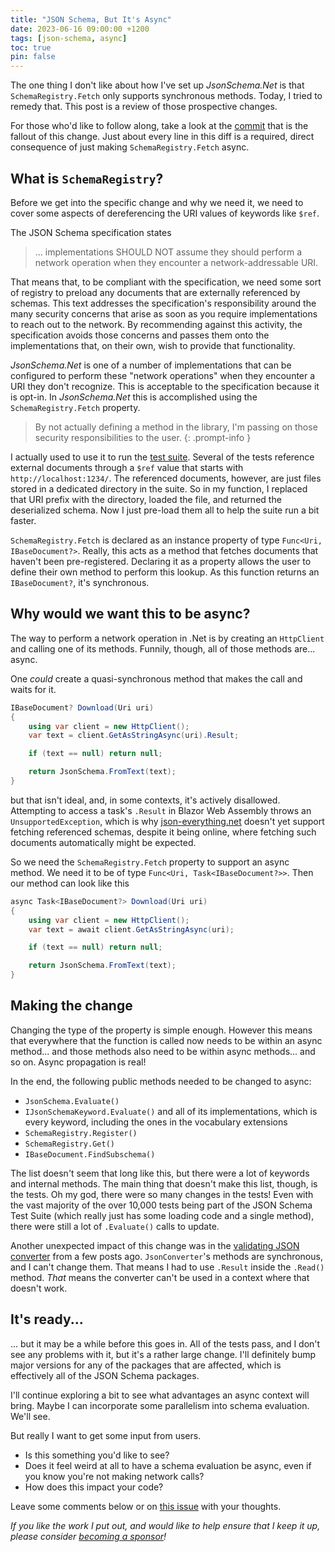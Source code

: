 ```yaml
---
title: "JSON Schema, But It's Async"
date: 2023-06-16 09:00:00 +1200
tags: [json-schema, async]
toc: true
pin: false
---
```

The one thing I don't like about how I've set up _JsonSchema.Net_ is that `SchemaRegistry.Fetch` only supports synchronous methods.  Today, I tried to remedy that.  This post is a review of those prospective changes.

For those who'd like to follow along, take a look at the [commit](https://github.com/gregsdennis/json-everything/commit/a215bea67deef0d113ab684a7ff69538581b2735) that is the fallout of this change.  Just about every line in this diff is a required, direct consequence of just making `SchemaRegistry.Fetch` async.

## What is `SchemaRegistry`?

Before we get into the specific change and why we need it, we need to cover some aspects of dereferencing the URI values of keywords like `$ref`.

The JSON Schema specification states

> ... implementations SHOULD NOT assume they should perform a network operation when they encounter a network-addressable URI.

That means that, to be compliant with the specification, we need some sort of registry to preload any documents that are externally referenced by schemas.  This text addresses the specification's responsibility around the many security concerns that arise as soon as you require implementations to reach out to the network.  By recommending against this activity, the specification avoids those concerns and passes them onto the implementations that, on their own, wish to provide that functionality.

_JsonSchema.Net_ is one of a number of implementations that can be configured to perform these "network operations" when they encounter a URI they don't recognize.  This is acceptable to the specification because it is opt-in.  In _JsonSchema.Net_ this is accomplished using the `SchemaRegistry.Fetch` property.

> By not actually defining a method in the library, I'm passing on those security responsibilities to the user.
{: .prompt-info }

I actually used to use it to run the [test suite](https://github.com/json-schema-org/JSON-Schema-Test-Suite).  Several of the tests reference external documents through a `$ref` value that starts with `http://localhost:1234/`.  The referenced documents, however, are just files stored in a dedicated directory in the suite.  So in my function, I replaced that URI prefix with the directory, loaded the file, and returned the deserialized schema.  Now I just pre-load them all to help the suite run a bit faster.

`SchemaRegistry.Fetch` is declared as an instance property of type `Func<Uri, IBaseDocument?>`.  Really, this acts as a method that fetches documents that haven't been pre-registered.  Declaring it as a property allows the user to define their own method to perform this lookup.  As this function returns an `IBaseDocument?`, it's synchronous.

## Why would we want this to be async?

The way to perform a network operation in .Net is by creating an `HttpClient` and calling one of its methods.  Funnily, though, all of those methods are... async.

One _could_ create a quasi-synchronous method that makes the call and waits for it.

```c#
IBaseDocument? Download(Uri uri)
{
    using var client = new HttpClient();
    var text = client.GetAsStringAsync(uri).Result;

    if (text == null) return null;

    return JsonSchema.FromText(text);
}
```

but that isn't ideal, and, in some contexts, it's actively disallowed.  Attempting to access a task's `.Result` in Blazor Web Assembly throws an `UnsupportedException`, which is why [json-everything.net](https://json-everything.net) doesn't yet support fetching referenced schemas, despite it being online, where fetching such documents automatically might be expected.

So we need the `SchemaRegistry.Fetch` property to support an async method.  We need it to be of type `Func<Uri, Task<IBaseDocument?>>`.  Then our method can look like this

```c#
async Task<IBaseDocument?> Download(Uri uri)
{
    using var client = new HttpClient();
    var text = await client.GetAsStringAsync(uri);

    if (text == null) return null;

    return JsonSchema.FromText(text);
}
```

## Making the change

Changing the type of the property is simple enough.  However this means that everywhere that the function is called now needs to be within an async method... and those methods also need to be within async methods... and so on.  Async propagation is real!

In the end, the following public methods needed to be changed to async:

- `JsonSchema.Evaluate()`
- `IJsonSchemaKeyword.Evaluate()` and all of its implementations, which is every keyword, including the ones in the vocabulary extensions
- `SchemaRegistry.Register()`
- `SchemaRegistry.Get()`
- `IBaseDocument.FindSubschema()`

The list doesn't seem that long like this, but there were a lot of keywords and internal methods.  The main thing that doesn't make this list, though, is the tests.  Oh my god, there were so many changes in the tests!  Even with the vast majority of the over 10,000 tests being part of the JSON Schema Test Suite (which really just has some loading code and a single method), there were still a lot of `.Evaluate()` calls to update.

Another unexpected impact of this change was in the [validating JSON converter](/posts/deserialization-with-schemas) from a few posts ago.  `JsonConverter`'s methods are synchronous, and I can't change them.  That means I had to use `.Result` inside the `.Read()` method.  _That_ means the converter can't be used in a context where that doesn't work.

## It's ready...

... but it may be a while before this goes in.  All of the tests pass, and I don't see any problems with it, but it's a rather large change.  I'll definitely bump major versions for any of the packages that are affected, which is effectively all of the JSON Schema packages.

I'll continue exploring a bit to see what advantages an async context will bring.  Maybe I can incorporate some parallelism into schema evaluation. We'll see.

But really I want to get some input from users.

- Is this something you'd like to see?
- Does it feel weird at all to have a schema evaluation be async, even if you know you're not making network calls?
- How does this impact your code?

Leave some comments below or on [this issue](https://github.com/gregsdennis/json-everything/issues/480) with your thoughts.

_If you like the work I put out, and would like to help ensure that I keep it up, please consider [becoming a sponsor](https://github.com/sponsors/gregsdennis)!_
